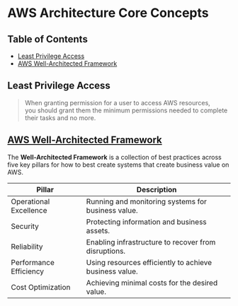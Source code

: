 # AWS Architecture Core Concepts

## Table of Contents

<!-- START doctoc generated TOC please keep comment here to allow auto update -->
<!-- DON'T EDIT THIS SECTION, INSTEAD RE-RUN doctoc TO UPDATE -->

- [Least Privilege Access](#least-privilege-access)
- [AWS Well-Architected Framework](#aws-well-architected-framework)

<!-- END doctoc generated TOC please keep comment here to allow auto update -->

## Least Privilege Access

> When granting permission for a user to access AWS resources,
> <br />you should grant them the minimum permissions needed
> to complete their tasks and no more.

## [AWS Well-Architected Framework](https://aws.amazon.com/architecture/well-architected)

The **Well-Architected Framework** is a collection of best practices
across five key pillars for how to best create systems that create business value on AWS.

| **Pillar**             | **Description**                                        |
| ---------------------- | ------------------------------------------------------ |
| Operational Excellence | Running and monitoring systems for business value.     |
| Security               | Protecting information and business assets.            |
| Reliability            | Enabling infrastructure to recover from disruptions.   |
| Performance Efficiency | Using resources efficiently to achieve business value. |
| Cost Optimization      | Achieving minimal costs for the desired value.         |
